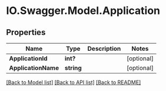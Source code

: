 # IO.Swagger.Model.Application
## Properties

Name | Type | Description | Notes
------------ | ------------- | ------------- | -------------
**ApplicationId** | **int?** |  | [optional] 
**ApplicationName** | **string** |  | [optional] 

[[Back to Model list]](../README.md#documentation-for-models) [[Back to API list]](../README.md#documentation-for-api-endpoints) [[Back to README]](../README.md)

